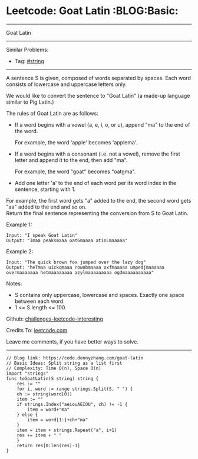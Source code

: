 
# Leetcode: Goat Latin     :BLOG:Basic:

---

Goat Latin  

---

Similar Problems:  

-   Tag: [#string](https://code.dennyzhang.com/tag/string)

---

A sentence S is given, composed of words separated by spaces. Each word consists of lowercase and uppercase letters only.  

We would like to convert the sentence to "Goat Latin" (a made-up language similar to Pig Latin.)  

The rules of Goat Latin are as follows:  

-   If a word begins with a vowel (a, e, i, o, or u), append "ma" to the end of the word.

    For example, the word 'apple' becomes 'applema'.

-   If a word begins with a consonant (i.e. not a vowel), remove the first letter and append it to the end, then add "ma".

    For example, the word "goat" becomes "oatgma".

-   Add one letter 'a' to the end of each word per its word index in the sentence, starting with 1.

For example, the first word gets "a" added to the end, the second word gets "aa" added to the end and so on.  
Return the final sentence representing the conversion from S to Goat Latin.  

Example 1:  

    Input: "I speak Goat Latin"
    Output: "Imaa peaksmaaa oatGmaaaa atinLmaaaaa"

Example 2:  

    Input: "The quick brown fox jumped over the lazy dog"
    Output: "heTmaa uickqmaaa rownbmaaaa oxfmaaaaa umpedjmaaaaaa overmaaaaaaa hetmaaaaaaaa azylmaaaaaaaaa ogdmaaaaaaaaaa"

Notes:  

-   S contains only uppercase, lowercase and spaces. Exactly one space between each word.
-   1 <= S.length <= 100.

Github: [challenges-leetcode-interesting](https://github.com/DennyZhang/challenges-leetcode-interesting/tree/master/problems/goat-latin)  

Credits To: [leetcode.com](https://leetcode.com/problems/goat-latin/description/)  

Leave me comments, if you have better ways to solve.  

---

    // Blog link: https://code.dennyzhang.com/goat-latin
    // Basic Ideas: Split string as a list first
    // Complexity: Time O(n), Space O(n)
    import "strings"
    func toGoatLatin(S string) string {
        res := ""
        for i, word := range strings.Split(S, " ") {
    	ch := string(word[0])
    	item := ""
    	if strings.Index("aeiouAEIOU", ch) != -1 {
    	    item = word+"ma"
    	} else {
    	    item = word[1:]+ch+"ma"
    	}
    	item = item + strings.Repeat("a", i+1)
    	res += item + " "
        }
        return res[0:len(res)-1]
    }

